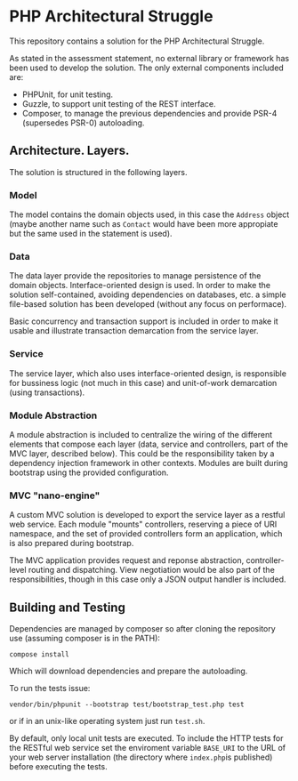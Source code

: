 # PHP Architectural Struggle

This repository contains a solution for the PHP Architectural Struggle.

As stated in the assessment statement, no external library or framework has been used
to develop the solution. The only external components included are:
- PHPUnit, for unit testing.
- Guzzle, to support unit testing of the REST interface.
- Composer, to manage the previous dependencies and provide PSR-4 (supersedes PSR-0) autoloading.

## Architecture. Layers.

The solution is structured in the following layers.

### Model

The model contains the domain objects used, in this case the `Address` object (maybe another name such as `Contact` would have been more appropiate
but the same used in the statement is used).

### Data

The data layer provide the repositories to manage persistence of the domain objects. Interface-oriented design is used.
In order to make the solution self-contained, avoiding dependencies on databases, etc. a simple file-based solution has been 
developed (without any focus on performace).

Basic concurrency and transaction support is included in order to make it usable and illustrate transaction demarcation from the service layer.

### Service

The service layer, which also uses interface-oriented design, is responsible for bussiness logic (not much in this case) and unit-of-work demarcation (using transactions).

### Module Abstraction

A module abstraction is included to centralize the wiring of the different elements that compose each layer (data, service and controllers, part
of the MVC layer, described below). This could be the responsibility taken by a dependency injection framework in other contexts.
Modules are built during bootstrap using the provided configuration.


### MVC "nano-engine"

A custom MVC solution is developed to export the service layer as a restful web service. Each module "mounts" controllers, reserving a piece 
of URI namespace, and the set of provided controllers form an application, which is also prepared during bootstrap.

The MVC application provides request and reponse abstraction, controller-level routing and dispatching. View negotiation would be also part of the
responsibilities, though in this case only a JSON output handler is included.

## Building and Testing

Dependencies are managed by composer so after cloning the repository use (assuming composer is in the PATH):

```
compose install
```

Which will download dependencies and prepare the autoloading.

To run the tests issue:

```
vendor/bin/phpunit --bootstrap test/bootstrap_test.php test
```

or if in an unix-like operating system just run `test.sh`.

By default, only local unit tests are executed. To include the HTTP tests for the RESTful web service set the
enviroment variable `BASE_URI` to the URL of your web server installation (the directory where `index.php`is published)
before executing the tests.





